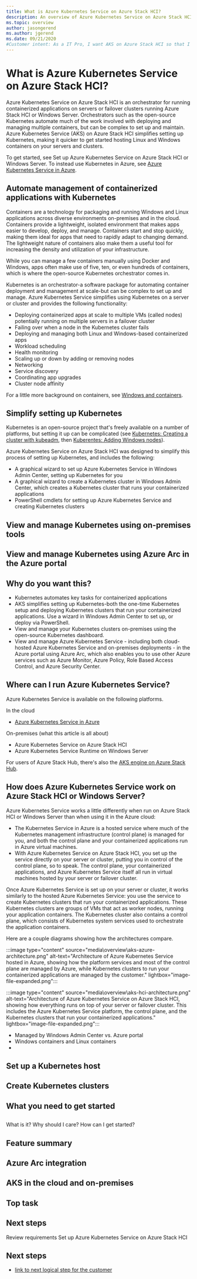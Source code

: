 ```yaml
---
title: What is Azure Kubernetes Service on Azure Stack HCI?
description: An overview of Azure Kubernetes Service on Azure Stack HCI
ms.topic: overview
author: jasongerend
ms.author: jgerend
ms.date: 09/21/2020
#Customer intent: As a IT Pro, I want AKS on Azure Stack HCI so that I can easily deploy Kubernetes on-premises to orchestrate my containerized workloads.
---
```

# What is Azure Kubernetes Service on Azure Stack HCI?

Azure Kubernetes Service on Azure Stack HCI is an orchestrator for running containerized applications on servers or failover clusters running Azure Stack HCI or Windows Server. Orchestrators such as the open-source Kubernetes automate much of the work involved with deploying and managing multiple containers, but can be complex to set up and maintain. Azure Kubernetes Service (AKS) on Azure Stack HCI simplifies setting up Kubernetes, making it quicker to get started hosting Linux and Windows containers on your servers and clusters.

To get started, see Set up Azure Kubernetes Service on Azure Stack HCI or Windows Server. To instead use Kubernetes in Azure, see [Azure Kubernetes Service in Azure](/azure/aks/intro-kubernetes).

## Automate management of containerized applications with Kubernetes

Containers are a technology for packaging and running Windows and Linux applications across diverse environments on-premises and in the cloud. Containers provide a lightweight, isolated environment that makes apps easier to develop, deploy, and manage. Containers start and stop quickly, making them ideal for apps that need to rapidly adapt to changing demand. The lightweight nature of containers also make them a useful tool for increasing the density and utilization of your infrastructure.

While you can manage a few containers manually using Docker and Windows, apps often make use of five, ten, or even hundreds of containers, which is where the open-source Kubernetes orchestrator comes in.

Kubernetes is an orchestrator-a software package for automating container deployment and management at scale-but can be complex to set up and manage. Azure Kubernetes Service simplifies using Kubernetes on a server or cluster and provides the following functionality:

- Deploying containerized apps at scale to multiple VMs (called nodes) potentially running on multiple servers in a failover cluster
- Failing over when a node in the Kubernetes cluster fails
- Deploying and managing both Linux and Windows-based containerized apps
- Workload scheduling
- Health monitoring
- Scaling up or down by adding or removing nodes
- Networking
- Service discovery
- Coordinating app upgrades
- Cluster node affinity

For a little more background on containers, see [Windows and containers](/virtualization/windowscontainers/about/).

## Simplify setting up Kubernetes

Kubernetes is an open-source project that's freely available on a number of platforms, but setting it up can be complicated (see [Kubernetes: Creating a cluster with kubeadm](https://kubernetes.io/docs/setup/production-environment/tools/kubeadm/create-cluster-kubeadm/), then [Kuberentes: Adding Windows nodes](https://kubernetes.io/docs/tasks/administer-cluster/kubeadm/adding-windows-nodes/)).

Azure Kubernetes Service on Azure Stack HCI was designed to simplify this process of setting up Kubernetes, and includes the following:

- A graphical wizard to set up Azure Kubernetes Service in Windows Admin Center, setting up Kubernetes for you
- A graphical wizard to create a Kubernetes cluster in Windows Admin Center, which creates a Kubernetes cluster that runs your containerized applications
- PowerShell cmdlets for setting up Azure Kubernetes Service and creating Kubernetes clusters

## View and manage Kubernetes using on-premises tools

## View and manage Kubernetes using Azure Arc in the Azure portal

## Why do you want this?

- Kubernetes automates key tasks for containerized applications
- AKS simplifies setting up Kubernetes-both the one-time Kubernetes setup and deploying Kubernetes clusters that run your containerized applications. Use a wizard in Windows Admin Center to set up, or deploy via PowerShell.
- View and manage your Kubernetes clusters on-premises using the open-source Kubernetes dashboard.
- View and manage Azure Kubernetes Service - including both cloud-hosted Azure Kubernetes Service and on-premises deployments - in the Azure portal using Azure Arc, which also enables you to use other Azure services such as Azure Monitor, Azure Policy, Role Based Access Control, and Azure Security Center.


## Where can I run Azure Kubernetes Service?

Azure Kubernetes Service is available on the following platforms.

In the cloud

- [Azure Kubernetes Service in Azure](/azure/aks/intro-kubernetes)

On-premises (what this article is all about)

- Azure Kubernetes Service on Azure Stack HCI
- Azure Kubernetes Service Runtime on Windows Server

For users of Azure Stack Hub, there's also the [AKS engine on Azure Stack Hub](../user/azure-stack-kubernetes-aks-engine-overview).

## How does Azure Kubernetes Service work on Azure Stack HCI or Windows Server?

Azure Kubernetes Service works a little differently when run on Azure Stack HCI or Windows Server than when using it in the Azure cloud:

- The Kubernetes Service in Azure is a hosted service where much of the Kubernetes management infrastructure (control plane) is managed for you, and both the control plane and your containerized applications run in Azure virtual machines.
- With Azure Kubernetes Service on Azure Stack HCI, you set up the service directly on your server or cluster, putting you in control of the control plane, so to speak. The control plane, your containerized applications, and Azure Kubernetes Service itself all run in virtual machines hosted by your server or failover cluster.

Once Azure Kubernetes Service is set up on your server or cluster, it works similarly to the hosted Azure Kubernetes Service: you use the service to create Kubernetes clusters that run your containerized applications. These Kubernetes clusters are groups of VMs that act as worker nodes, running your application containers. The Kubernetes cluster also contains a control plane, which consists of Kubernetes system services used to orchestrate the application containers.

Here are a couple diagrams showing how the architectures compare.

:::image type="content" source="media\overview\aks-azure-architecture.png" alt-text="Architecture of Azure Kubernetes Service hosted in Azure, showing how the platform services and most of the control plane are managed by Azure, while Kubernetes clusters to run your containerized applications are managed by the customer." lightbox="image-file-expanded.png":::

:::image type="content" source="media\overview\aks-hci-architecture.png" alt-text="Architecture of Azure Kubernetes Service on Azure Stack HCI, showing how everything runs on top of your server or failover cluster. This includes the Azure Kubernetes Service platform, the control plane, and the Kubernetes clusters that run your containerized applications." lightbox="image-file-expanded.png":::

- Managed by Windows Admin Center vs. Azure portal
- Windows containers and Linux containers
- 


## Set up a Kubernetes host

## Create Kubernetes clusters

## What you need to get started


## 
What is it?
Why should I care?
How can I get started?

## Feature summary

## Azure Arc integration

## AKS in the cloud and on-premises



## Top task

## Next steps

Review requirements
Set up Azure Kubernetes Service on Azure Stack HCI

## <article body>

<!---
After the intro, you can develop your overview by discussing the features that answer the "Why should I care" question with a bit more depth.
Be sure to call out any basic requirements and dependencies, as well as limitations or overhead.
Don't catalog every feature, and some may only need to be mentioned as available, without any discussion.
--->

## <Top task>

<!---Suggested:
An effective way to structure you overview article is to create an H2 for the top customer tasks identified in milestone one of the [Content + Learning content model](contribute-get-started-mvc.md) and describe how the product/service helps customers with that task.
Create a new H2 for each task you list.
--->

## Next steps

<!---Some context for the following links goes here--->
- [link to next logical step for the customer](global-quickstart-template.md)

<!--- Required:
In Overview articles, provide at least one next step and no more than three.
Next steps in overview articles will often link to a quickstart.
Use regular links; do not use a blue box link. What you link to will depend on what is really a next step for the customer.
Do not use a "More info section" or a "Resources section" or a "See also section".
--->